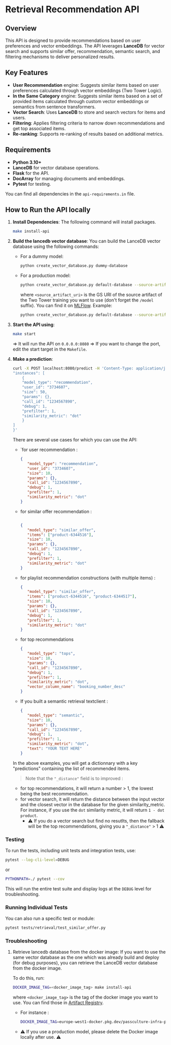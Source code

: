 # Retrieval Recommendation API

## Overview

This API is designed to provide recommendations based on user preferences and vector embeddings. The API leverages **LanceDB** for vector search and supports similar offer, recommendation, semantic search, and filtering mechanisms to deliver personalized results.

## Key Features

- **User Recommendation** engine: Suggests similar items based on user preferences calculated through vector embeddings (Two Tower Logic).
- **In the Same Category** engine: Suggests similar items based on a set of provided items calculated through custom vector embeddings or semantics from sentence transformers.
- **Vector Search**: Uses **LanceDB** to store and search vectors for items and users.
- **Filtering**: Applies filtering criteria to narrow down recommendations and get top associated items.
- **Re-ranking**: Supports re-ranking of results based on additional metrics.

## Requirements

- **Python 3.10+**
- **LanceDB** for vector database operations.
- **Flask** for the API.
- **DocArray** for managing documents and embeddings.
- **Pytest** for testing.

You can find all dependencies in the `api-requirements.in` file.

## How to Run the API locally

1. **Install Dependencies**:
   The following command will install packages.

   ```sh
   make install-api
   ```

2. **Build the lancedb vector database**:
   You can build the LanceDB vector database using the following commands:
   - For a dummy model:

      ```sh
      python create_vector_database.py dummy-database
      ```

   - For a production model:

      ```sh
      python create_vector_database.py default-database --source-artifact-uri <source_artifact_uri>
      ```

      where `<source_artifact_uri>` is the GS URI of the source artifact of the Two Tower training you want to use (don't forget the `/model` suffix). You can find it on [MLFlow](https://mlflow.passculture.team/#/experiments/35).
      Example:

      ```sh
      python create_vector_database.py default-database --source-artifact-uri gs://mlflow-bucket-prod/artifacts/35/e894fb5e2b5248feb4114bb2473571ff/artifacts/model
      ```

3. **Start the API using**:

   ```sh
   make start
   ```

   => It will run the API on `0.0.0.0:8080`
   => If you want to change the port, edit the start target in the `Makefile`.

4. **Make a prediction**:

   ```sh
   curl -X POST localhost:8080/predict -H 'Content-Type: application/json' -H 'Accept: application/json' -d '{
   "instances": [
       {
       "model_type": "recommendation",
       "user_id": "3734607",
       "size": 50,
       "params": {},
       "call_id": "1234567890",
       "debug": 1,
       "prefilter": 1,
       "similarity_metric": "dot"
       }
   ]
   }'
   ```

   There are several use cases for which you can use the API:
   - `for user recommendation :

      ```json
      {
         "model_type": "recommendation",
         "user_id": "3734607",
         "size": 10,
         "params": {},
         "call_id": "1234567890",
         "debug": 1,
         "prefilter": 1,
         "similarity_metric": "dot"
      }
      ```

   - for similar offer recommendation :

      ```json

      {
         "model_type": "similar_offer",
         "items": ["product-6344516"],
         "size": 10,
         "params": {},
         "call_id": "1234567890",
         "debug": 1,
         "prefilter": 1,
         "similarity_metric": "dot"
      }
      ```

   - for playlist recommendation constructions (with multiple items) :

      ```json
      {
         "model_type": "similar_offer",
         "items": ["product-6344516", "product-6344517"],
         "size": 10,
         "params": {},
         "call_id": "1234567890",
         "debug": 1,
         "prefilter": 1,
         "similarity_metric": "dot"
      }
      ```

   - for top recommendations

      ```json
      {
         "model_type": "tops",
         "size": 10,
         "params": {},
         "call_id": "1234567890",
         "debug": 1,
         "prefilter": 1,
         "similarity_metric": "dot",
         "vector_column_name": "booking_number_desc"
      }
      ```

   - If you built a semantic retrieval textclient :

      ```json
      {
         "model_type": "semantic",
         "size": 10,
         "params": {},
         "call_id": "1234567890",
         "debug": 1,
         "prefilter": 1,
         "similarity_metric": "dot",
         "text": "YOUR TEXT HERE"
      }
      ```


   In the above examples, you will get a dictionnary with a key "predictions" containing the list of recommended items.
   > Note that the `"_distance"` field is to improved :
   - for top recommendations, it will return a number > 1, the lowest being the best recommendation.
   - for vector search, it will return the distance between the input vector and the closest vector in the database for the given similarity_metric. For instance, if you use the `dot` similarity metric, it will return `1 - dot product`.
      - ⚠️ If you do a vector search but find no resutlts, then the fallback will be the top recommendations, giving you a `"_distance"` > 1 ⚠️

### Testing

To run the tests, including unit tests and integration tests, use:

```sh
pytest --log-cli-level=DEBUG
```

or

```sh
PYTHONPATH=./ pytest --cov
```

This will run the entire test suite and display logs at the `DEBUG` level for troubleshooting.

### Running Individual Tests

You can also run a specific test or module:

```sh
pytest tests/retrieval/test_similar_offer.py
```

### Troubleshooting

1. Retrieve lancedb database from the docker image: If you want to use the same vector database as the one which was already build and deploy (for debug purposes), you can retrieve the LanceDB vector database from the docker image.

   To do this, run:

   ```sh
   DOCKER_IMAGE_TAG=<docker_image_tag> make install-api
   ```

   where `<docker_image_tag>` is the tag of the docker image you want to use. You can find those in [Artifact Registry](https://console.cloud.google.com/artifacts/docker/passculture-infra-prod/europe-west1/pass-culture-artifact-registry?authuser=2&project=passculture-infra-prod).

   - For instance :

     ```sh
     DOCKER_IMAGE_TAG=europe-west1-docker.pkg.dev/passculture-infra-prod/pass-culture-artifact-registry/data-gcp/retrieval-vector/prod/retrieval_recommendation_v1_2_prod:two_towers_user_recommendation_prod_v20250428 make install-api
     ```

   - ⚠️ If you use a production model, please delete the Docker image locally after use. ⚠️
